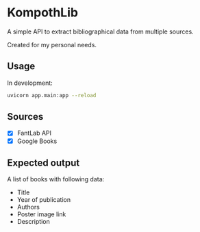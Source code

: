 # KompothLib

A simple API to extract bibliographical data from multiple sources.

Created for my personal needs.

## Usage

In development:
```bash
uvicorn app.main:app --reload
```

## Sources

- [x] FantLab API
- [x] Google Books

## Expected output

A list of books with following data:

- Title
- Year of publication
- Authors
- Poster image link
- Description
